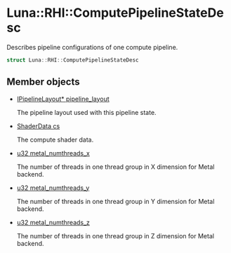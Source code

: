 # Luna::RHI::ComputePipelineStateDesc
Describes pipeline configurations of one compute pipeline. 

```c++
struct Luna::RHI::ComputePipelineStateDesc
```

## Member objects
* [IPipelineLayout* pipeline_layout](struct_luna_1_1_r_h_i_1_1_compute_pipeline_state_desc_1af0b83f820d5368fea33d4fb6fa82f985.md)

    The pipeline layout used with this pipeline state. 

* [ShaderData cs](struct_luna_1_1_r_h_i_1_1_compute_pipeline_state_desc_1ab16748dbef516142b920ff3fbea09655.md)

    The compute shader data. 

* [u32 metal_numthreads_x](struct_luna_1_1_r_h_i_1_1_compute_pipeline_state_desc_1a20ef0d847ae034ed0f35fe6629bc688d.md)

    The number of threads in one thread group in X dimension for Metal backend. 

* [u32 metal_numthreads_y](struct_luna_1_1_r_h_i_1_1_compute_pipeline_state_desc_1a64f18b3f24c809b2120f4c85e9ecfa6e.md)

    The number of threads in one thread group in Y dimension for Metal backend. 

* [u32 metal_numthreads_z](struct_luna_1_1_r_h_i_1_1_compute_pipeline_state_desc_1aa52d3858d2562c728aa4273d3dd6b681.md)

    The number of threads in one thread group in Z dimension for Metal backend. 

